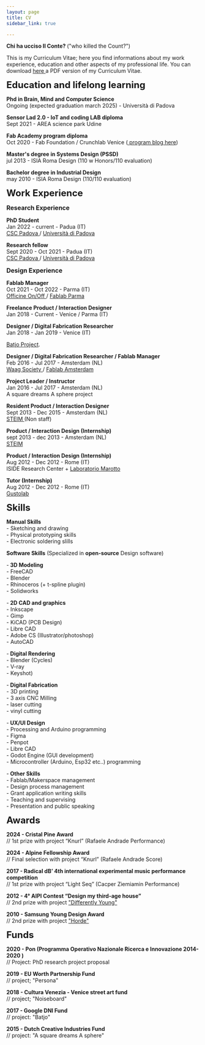```yaml
---
layout: page
title: CV
sidebar_link: true

---
```


<p> <b>Chi ha ucciso Il Conte? </b>
("who killed the Count?")
</p>


<p>
This is my Curriculum Vitae; here you find informations about my work experience, education and other aspects of my professional life. You can download <a href="pdf/nicolo_merendino_cv.pdf" target="_blank" > here </a> a PDF version of my Curriculum Vitae.

</p>

<p> <font size="5"> <b> Education and lifelong learning </b> </font>  </p>

<p>
<b> Phd in Brain, Mind and Computer Science</b> <br>
Ongoing (expected graduation march 2025) - Università di Padova <br>
</p>

<p>
<b> Sensor Lad 2.0 - IoT and coding LAB diploma</b> <br>
Sept 2021 - AREA science park Udine <br>
</p>

<p>
<b> Fab Academy program diploma</b> <br>
Oct 2020 - Fab Foundation / Crunchlab Venice (<a href="http://fabacademy.org/2020/labs/crunchlab/students/nicolo-merendino/" target="_blank"> program blog here</a>) <br>
</p>

<p>
<b> Master's degree in Systems Design (PSSD)</b> <br>
jul 2013 - ISIA Roma Design (110 w Honors/110 evaluation) <br>
</p>

<p>
<b> Bachelor degree in Industrial Design</b> <br>
may 2010 - ISIA Roma Design (110/110 evaluation) <br>
</p>

<p> <font size="5"> <b> Work Experience </b> </font>  </p>

<p> <font size="3"> <b> Research Experience </b> </font>  </p>

<p>
<b> PhD Student </b> <br>
Jan 2022 - current - Padua (IT)
<br><a href="http://csc.dei.unipd.it/" target="_blank" > CSC Padova </a>/ <a href="https://www.unipd.it/" target="_blank" > Università di Padova </a>

</p>

<p>
<b> Research fellow </b> <br>
Sept 2020 - Oct 2021 - Padua (IT)
<br><a href="http://csc.dei.unipd.it/" target="_blank" > CSC Padova </a>/ <a href="https://www.unipd.it/" target="_blank" > Università di Padova </a>

</p>

<p> <font size="3"> <b> Design Experience </b> </font>  </p>

<p>
<b> Fablab Manager </b> <br>
Oct 2021 - Oct 2022 - Parma (IT)
<br><a href="https://officineonoff.com/" target="_blank" > Officine On/Off  </a>/ <a href="https://fablabparma.org/" target="_blank" > Fablab Parma </a>

</p>



<p>
<b> Freelance Product / Interaction Designer</b> <br>
Jan 2018 - Current - Venice / Parma (IT) <br>


</p>

<p>
<b> Designer / Digital Fabrication Researcher</b> <br>
Jan 2018 - Jan 2019 - Venice (IT) <br>

<a href="https://batjo.eu/" target="_blank">Batjo Project</a>.  
</p>



<p>
<b> Designer / Digital Fabrication Researcher / Fablab Manager</b> <br>
Feb 2016 - Jul 2017 - Amsterdam (NL)
<br> <a href="https://waag.org/" target="_blank" > Waag Society </a>/ <a href="http://fablab.waag.org/" target="_blank" > Fablab Amsterdam </a>
</p>

<p>
<b> Project Leader / Instructor </b> <br>
Jan 2016 - Jul 2017 - Amsterdam (NL) <br> A square dreams A sphere project  
</p>

<p>
<b> Resident Product / Interaction Designer </b> <br>
Sept 2013 - Dec 2015 - Amsterdam (NL) <br>
 <a href="http://steim.org" target="_blank" > STEIM </a> (Non staff) 
</p>

<p>
<b> Product / Interaction Design (Internship) </b> <br>
sept 2013 - dec 2013 - Amsterdam (NL) <br>
 <a href="http://steim.org" target="_blank" > STEIM </a>  
</p>

<p>
<b> Product / Interaction Design (Internship) </b> <br>
Aug 2012 - Dec 2012 - Rome (IT) <br>
ISIDE Research Center + <a href="http://if.areasciencepark.it/gruppi-di-sviluppo/" target="_blank" > Laboratorio Marotto </a>
</p>

<p>
<b> Tutor (Internship) </b> <br>
Aug 2012 - Dec 2012 - Rome (IT) <br>
 <a href="http://www.gustolab.com/" target="_blank" > Gustolab </a>
</p>



<p> <font size="5"> <b> Skills </b> </font>  </p>

<p><b> Manual Skills</b> <br>- Sketching and drawing <br>- Physical prototyping skills <br> - Electronic soldering slills </p>

 <p><b> Software Skills</b>  (Specialized in <b>open-source</b> Design software) </p>
 <p>-<b> 3D Modeling </b> <br>- FreeCAD <br> - Blender <br>- Rhinoceros (+ t-spline plugin) <br> - Solidworks <br>
 </p>

  <p>-<b> 2D CAD and graphics </b> <br>- Inkscape <br> - Gimp <br>- KiCAD (PCB Design) <br> - Libre CAD <br>- Adobe CS (Illustrator/photoshop) <br> - AutoCAD
 </p>

   <p>-<b> Digital Rendering </b> <br>- Blender (Cycles) <br> - V-ray <br>- Keyshot)
 </p>

 <p>-<b> Digital Fabrication </b> <br>- 3D printing <br> - 3 axis CNC Milling <br>- laser cutting <br>- vinyl cutting
 </p>

  <p>-<b> UX/UI Design </b> <br>- Processing and Arduino programming
 <br> - Figma <br>- Penpot <br> - Libre CAD <br> - Godot Engine (GUI development) <br> - Microcontroller (Arduino, Esp32 etc..) programming
 </p>


  <p>-<b> Other Skills </b> <br>- Fablab/Makerspace management
 <br> - Design process management <br> - Grant application writing skills <br> - Teaching and supervising <br> - Presentation and public speaking
 </p>



<p> <font size="5"> <b> Awards  </b> </font>  </p>

<p>
<b> 2024 - Cristal Pine Award</b> <br>
// 1st prize with project “Knurl” (Rafaele Andrade Performance) <br>  
</p>


<p>
<b> 2024 - Alpine Fellowship Award</b> <br>
// Final selection with project “Knurl” (Rafaele Andrade Score) <br>  
</p>



<p>
<b> 2017 - Radical dB’ 4th international experimental music performance competition</b> <br>
// 1st prize with project “Light Seq” (Cacper Ziemiamin Performance) <br>  
</p>



<p>
<b> 2012 - 4° AIPI Contest “Design my third-age house”</b> <br>
// 2nd prize with project <a href="http://chihauccisoilconte.tumblr.com/post/41110660378" target="_blank">"Differently Young"</a><br> 
</p>

<p>
<b> 2010 - Samsung Young Design Award</b> <br>
// 2nd prize with project <a href="http://chihauccisoilconte.tumblr.com/post/40846851289" target="_blank">"Horde"</a><br>
</p>

<p> <font size="5"> <b> Funds  </b> </font>  </p>

<p>
<b> 2020 - Pon (Programma Operativo Nazionale Ricerca e Innovazione 2014-2020 )</b> <br>
// Project: PhD research project proposal 
 <br>  
</p>

<p>
<b> 2019 - EU Worth Partnership Fund</b> <br>
// project; "Persona" <br>  
</p>

<p>
<b> 2018 - Cultura Venezia - Venice street art fund</b> <br>
// project; "Noiseboard" <br>  
</p>

<p>
<b> 2017 - Google DNI Fund</b> <br>
// project: "Batjo" <br>  
</p>

<p>
<b> 2015 - Dutch Creative Industries Fund</b> <br>
// project: "A square dreams A sphere" <br>  
</p>

<p> <br> </p>
